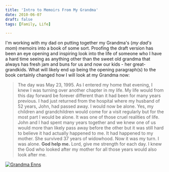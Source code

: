 ```yaml
---
title: 'Intro to Memoirs From My Grandma'
date: 2010-06-07
draft: false
tags: [Family, Life]

---
```


I'm working with my dad on putting together my Grandma's (_my dad's mom_) memoirs into a book of some sort. Proofing the draft version has been an eye opening and inspiring look into the life of someone who I have a hard time seeing as anything other than the sweet old grandma that always has fresh jam and buns for us and now our kids - her great-grandkids. What will likely end up being the opening paragraph(s) to the book certainly changed how I will look at my Grandma now:

> The day was May 23, 1995. As I entered my home that evening, I knew I was turning over another chapter in my life. My life would from this day forward be forever different than it had been for many years previous. I had just returned from the hospital where my husband of 52 years, John, had passed away. I would now be alone. Yes, my children and grandchildren would come for a visit regularly but for the most part I would be alone. It was one of those cruel realities of life. John and I had spent many years together and we knew one of us would more than likely pass away before the other but it was still hard to believe it had actually happened to me. It had happened to my mother. She survived 37 years of widowhood. Now it was my turn. I was alone. **God help me.** Lord, give me strength for each day. I knew the God who looked after my mother for all those years would also look after me.

[![Grandma Enns](http://farm4.static.flickr.com/3521/3787121834_8e9c9fdfa8_m.jpg)](http://www.flickr.com/photos/lemon/3787121834/ "Grandma Enns")